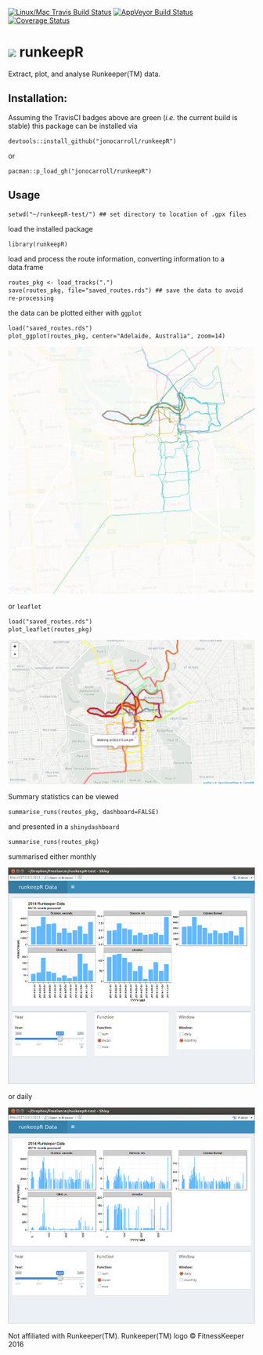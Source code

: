 [![Linux/Mac Travis Build Status](https://img.shields.io/travis/jonocarroll/runkeepR/master.svg?label=Mac%20OSX%20%26%20Linux)](https://travis-ci.org/jonocarroll/runkeepR)
[![AppVeyor Build Status](https://img.shields.io/appveyor/ci/jonocarroll/runkeepR/master.svg?label=Windows)](https://ci.appveyor.com/project/jonocarroll/runkeepR)
[![Coverage Status](https://codecov.io/gh/jonocarroll/runkeepR/branch/master/graph/badge.svg)](https://codecov.io/gh/jonocarroll/runkeepR)

# <img src="https://d2b4ufapzmnxpw.cloudfront.net/build/13556/static/web/images/rk_app_logo_blue_150x142.png"> runkeepR

Extract, plot, and analyse Runkeeper(TM) data.

## Installation:

Assuming the TravisCI badges above are green (_i.e._ the current build is stable) this package can be installed via

    devtools::install_github("jonocarroll/runkeepR")
    
or

    pacman::p_load_gh("jonocarroll/runkeepR")

## Usage

    setwd("~/runkeepR-test/") ## set directory to location of .gpx files

load the installed package

    library(runkeepR)
    
load and process the route information, converting information to a data.frame
    
    routes_pkg <- load_tracks(".")
    save(routes_pkg, file="saved_routes.rds") ## save the data to avoid re-processing

the data can be plotted either with `ggplot` 

    load("saved_routes.rds")
    plot_ggplot(routes_pkg, center="Adelaide, Australia", zoom=14)

<img src="https://github.com/jonocarroll/runkeepR/blob/master/img/all_data_ggplot.png?height=600">

or `leaflet`

    load("saved_routes.rds")
    plot_leaflet(routes_pkg)

<img src="https://github.com/jonocarroll/runkeepR/blob/master/img/all_data_leaflet.png?height=600">

Summary statistics can be viewed 

    summarise_runs(routes_pkg, dashboard=FALSE)

and presented in a `shinydashboard`

    summarise_runs(routes_pkg)

summarised either monthly 

<img src="https://github.com/jonocarroll/runkeepR/blob/master/img/shiny_dashboard_monthly.png?height=600">

or daily

<img src="https://github.com/jonocarroll/runkeepR/blob/master/img/shiny_dashboard_daily.png?height=600">

Not affiliated with Runkeeper(TM). Runkeeper(TM) logo © FitnessKeeper 2016
